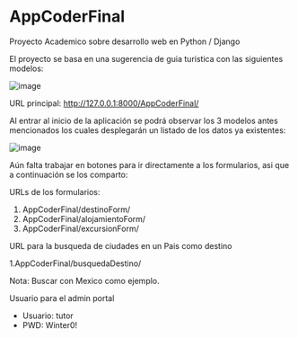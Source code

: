 # AppCoderFinal
Proyecto Academico sobre desarrollo web en Python / Django

El proyecto se basa en una sugerencia de guia turistica con las siguientes modelos:

![image](https://user-images.githubusercontent.com/97771856/150280675-b38eb123-4ad3-4aaa-acb1-9c83e79ab167.png)



URL principal: http://127.0.0.1:8000/AppCoderFinal/

Al entrar al inicio de la aplicación se podrá observar los 3 modelos antes mencionados los cuales desplegarán un listado de los datos ya existentes:

![image](https://user-images.githubusercontent.com/97771856/150281006-d3a9fc0e-c4f5-462a-a3e0-a6d134e151ae.png)


Aún falta trabajar en botones para ir directamente a los formularios, asi que a continuación se los comparto:

URLs de los formularios:

1. AppCoderFinal/destinoForm/ 
2. AppCoderFinal/alojamientoForm/
3. AppCoderFinal/excursionForm/

URL para la busqueda de ciudades en un Pais como destino

1.AppCoderFinal/busquedaDestino/
  
  Nota: Buscar con Mexico como ejemplo.
  
Usuario para el admin portal

  - Usuario: tutor
  - PWD: Winter0!

